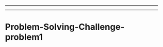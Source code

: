 -----------------------
-----------------------------------------------------------------------------------
# Problem-Solving-Challenge-problem1
